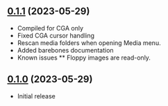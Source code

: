 
## [0.1.1](https://github.com/dbalsom/martypc/releases/tag/0.1.1) (2023-05-29)

* Compiled for CGA only
* Fixed CGA cursor handling
* Rescan media folders when opening Media menu.
* Added barebones documentation
* Known issues
    ** Floppy images are read-only.

## [0.1.0](https://github.com/dbalsom/martypc/releases/tag/0.1.0) (2023-05-29)

* Initial release
